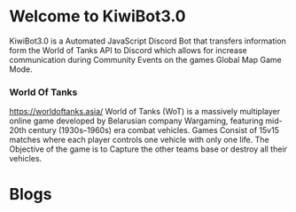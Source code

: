 # Welcome to KiwiBot3.0

KiwiBot3.0 is a Automated JavaScript Discord Bot that transfers information form the World of Tanks API to Discord which allows for increase communication during Community Events on the games Global Map Game Mode.

### World Of Tanks
https://worldoftanks.asia/ 
World of Tanks (WoT) is a massively multiplayer online game developed by Belarusian company Wargaming, featuring mid-20th century (1930s–1960s) era combat vehicles.
Games Consist of 15v15 matches where each player controls one vehicle with only one life. The Objective of the game is to Capture the other teams base or destroy all their vehicles.


# Blogs 

